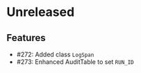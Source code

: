 # Unreleased

## Features

* #272: Added class `LogSpan`
* #273: Enhanced AuditTable to set `RUN_ID`
